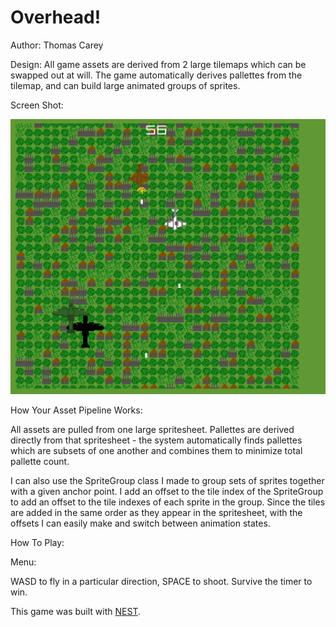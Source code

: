 # Overhead!

Author: Thomas Carey

Design: All game assets are derived from 2 large tilemaps which can be swapped out at will. The game automatically derives pallettes from the tilemap, and can build large animated groups of sprites.

Screen Shot:

![Screen Shot](screenshot.png)

How Your Asset Pipeline Works:

All assets are pulled from one large spritesheet. Pallettes are derived directly from that spritesheet - the system automatically finds pallettes which are subsets of one another and combines them to minimize total pallette count. 

I can also use the SpriteGroup class I made to group sets of sprites together with a given anchor point. I add an offset to the tile index of the SpriteGroup to add an offset to the tile indexes of each sprite in the group. Since the tiles are added in the same order as they appear in the spritesheet, with the offsets I can easily make and switch between animation states. 

How To Play:

Menu:

WASD to fly in a particular direction, SPACE to shoot.
Survive the timer to win.

This game was built with [NEST](NEST.md).

